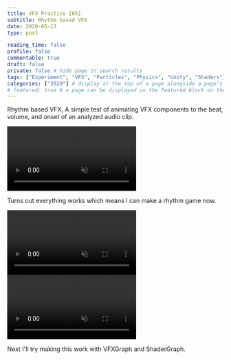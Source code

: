 ```yaml
---
title: VFX Practice [05]
subtitle: Rhythm based VFX
date: 2020-05-13
type: post

reading_time: false
profile: false
commentable: true
draft: false
private: false # hide page in search results
tags: ["Experiment", "VFX", "Particles", "Physics", "Unity", "Shaders"]
categories: ["2020"] # display at the top of a page alongside a page’s metadata
# featured: true # a page can be displayed in the Featured block on the homepage. This is useful for sticky, announcement blog posts or selected publications etc.
---
```

<p>Rhythm based VFX, A simple test of animating VFX components to the beat, volume, and onset of an analyzed audio clip.</p>

<div class="video_thing">
    <video muted autoplay="" name="media" loop=""><source src="https://raw.githack.com/Denchyaknow/GitSite_Dencho/Develop/assets/media/projects/VFXPractice05/XRLog_2020_500.webm" type="video/mp4"></video>
</div>

<!--more-->

<p>Turns out everything works which means I can make a rhythm game now.</p>

<div class="video_thing">
    <video muted autoplay="" name="media" loop=""><source src="https://raw.githack.com/Denchyaknow/GitSite_Dencho/Develop/assets/media/projects/VFXPractice05/XRLog_2020_521.webm" type="video/mp4"></video>
</div>

<div class="video_thing">
    <video muted autoplay="" name="media" loop=""><source src="https://raw.githack.com/Denchyaknow/GitSite_Dencho/Develop/assets/media/projects/VFXPractice05/XRLog_2020_524.webm" type="video/mp4"></video>
</div>

<p>Next I'll try making this work with VFXGraph and ShaderGraph.</p>